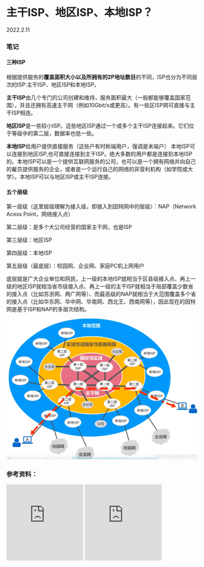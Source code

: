 # 主干ISP、地区ISP、本地ISP？

2022.2.11

### 笔记

#### 三种ISP

根据提供服务的**覆盖面积大小以及所拥有的2P地址数目**的不同，ISP也分为不同层次的ISP:主干ISP、地区ISP和本地ISP。

**主干ISP**由几个专门的公司创建和维持，服务面积最大（一般都能够覆盖国家范围），并且还拥有高速主干网（例如10Gbit/s或更高）。有一些区ISP网可直接与主干ISP相连。

**地区ISP**是一些较小ISP。这些地区ISP通过一个或多个主干ISP连接起来。它们位于等级中的第二层，数据率也低一些。

**本地ISP**给用户提供直接服务（这些户有时称端用户，强调是末端户） 本地ISP可以连接到地区ISP,也可直接连接到主干ISP。绝大多数的用户都是连接到本地ISP的。本地ISP可以是一个提供互联网服务的公司，也可以是一个拥有网络并向自己的雇员提供服务的企业，或者是一个运行自己的网络的非营利机构（如学院或大学）。本地ISP可以与地区ISP或主干ISP连接。



#### 五个层级

第一层级（这里层级理解为接入级，即接入到因特网中的层级）：NAP（Network Acess Point，网络接入点）

第二层级：是多个大公司经营的国家主干网，也是ISP

第三层级：地区ISP

第四层级：本地ISP

第五层级（最底层）：校园网、企业网、家庭PC机上网用户

底层就是广大企业单位和网民，上一级的本地ISP就相当于区县级接入点、再上一级的地区ISP就相当省市级接入点、再上一级的主干ISP就相当于局部覆盖少数省的接入点（比如苏浙网、两广网等）、而最高级的NAP就相当于大范围覆盖多个省的接入点（比如华东网、华中网、华南网、西北王、西南网等），因此现在的因特网是基于ISP和NAP的多层次结构。

<img src="./resources/ISP.png" alt="ded65df2046a436bb509f1538e28e52a" style="zoom:75%;" />



### 参考资料：

 <iframe  
 height=200 
 width=40% 
 src="https://blog.csdn.net/irxlinpw/article/details/10963955"  
 frameborder=0  
 allowfullscreen>
 </iframe>

<iframe  
 height=200 
 width=40% 
 src="https://blog.csdn.net/myx666/article/details/119540312"  
 frameborder=0  
 allowfullscreen>
 </iframe>
